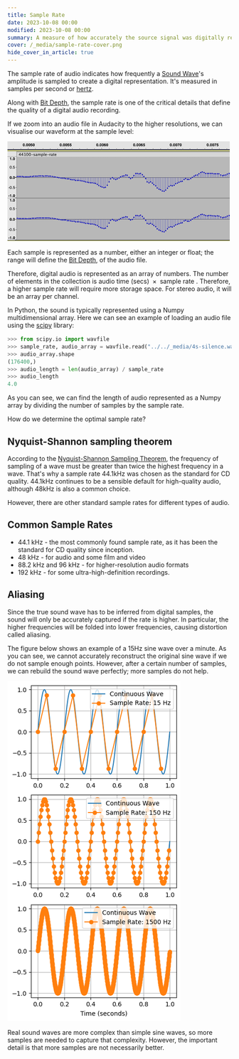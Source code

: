 ```yaml
---
title: Sample Rate
date: 2023-10-08 00:00
modified: 2023-10-08 00:00
summary: A measure of how accurately the source signal was digitally represented
cover: /_media/sample-rate-cover.png
hide_cover_in_article: true
---
```


The sample rate of audio indicates how frequently a [Sound Wave](sound-wave.md)'s amplitude is sampled to create a digital representation. It's measured in samples per second or [hertz](https://en.wikipedia.org/wiki/Hertz).

Along with [Bit Depth](../journal/permanent/Bit%20Depth.md), the sample rate is one of the critical details that define the quality of a digital audio recording.

If we zoom into an audio file in Audacity to the higher resolutions, we can visualise our waveform at the sample level:

![](../_media/sample-rate-1.png)

Each sample is represented as a number, either an integer or float; the range will define the [Bit Depth](../journal/permanent/Bit%20Depth.md), of the audio file.

Therefore, digital audio is represented as an array of numbers. The number of elements in the collection is $\text{ audio time (secs) } \times \text{ sample rate }$. Therefore, a higher sample rate will require more storage space. For stereo audio, it will be an array per channel.

In Python, the sound is typically represented using a Numpy multidimensional array. Here we can see an example of loading an audio file using the [scipy](https://scipy.org/) library:

```python
>>> from scipy.io import wavfile
>>> sample_rate, audio_array = wavfile.read("../../_media/4s-silence.wav")
>>> audio_array.shape
(176400,)
>>> audio_length = len(audio_array) / sample_rate
>>> audio_length
4.0
```

As you can see, we can find the length of audio represented as a Numpy array by dividing the number of samples by the sample rate.

How do we determine the optimal sample rate?

## Nyquist-Shannon sampling theorem

According to the [Nyquist-Shannon Sampling Theorem](https://en.wikipedia.org/wiki/Nyquist%E2%80%93Shannon_sampling_theorem), the frequency of sampling of a wave must be greater than twice the highest frequency in a wave. That's why a sample rate 44.1kHz was chosen as the standard for CD quality. 44.1kHz continues to be a sensible default for high-quality audio, although 48kHz is also a common choice.

However, there are other standard sample rates for different types of audio.

## Common Sample Rates

* 44.1 kHz - the most commonly found sample rate, as it has been the standard for CD quality since inception.
* 48 kHz - for audio and some film and video
* 88.2 kHz and 96 kHz - for higher-resolution audio formats
* 192 kHz - for some ultra-high-definition recordings.

## Aliasing

Since the true sound wave has to be inferred from digital samples, the sound will only be accurately captured if the rate is higher. In particular, the higher frequencies will be folded into lower frequencies, causing distortion called aliasing.

The figure below shows an example of a 15Hz sine wave over a minute. As you can see, we cannot accurately reconstruct the original sine wave if we do not sample enough points. However, after a certain number of samples, we can rebuild the sound wave perfectly; more samples do not help.

![](../_media/sample-rate-examples.png)

Real sound waves are more complex than simple sine waves, so more samples are needed to capture that complexity. However, the important detail is that more samples are not necessarily better.